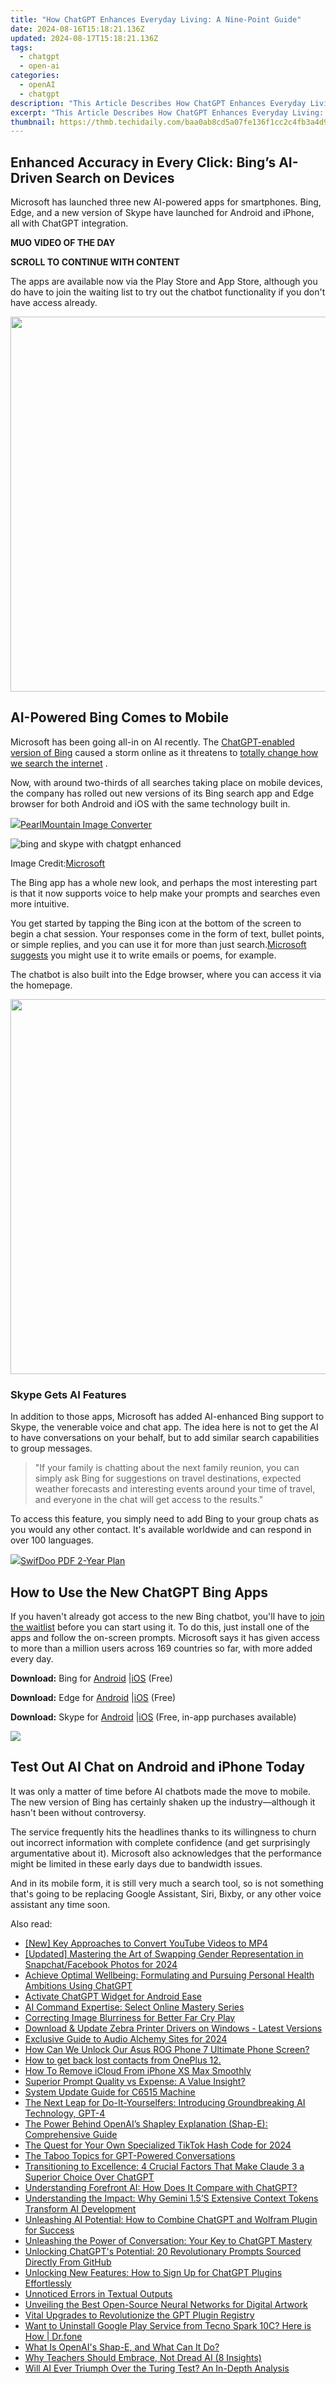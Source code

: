 ```yaml
---
title: "How ChatGPT Enhances Everyday Living: A Nine-Point Guide"
date: 2024-08-16T15:18:21.136Z
updated: 2024-08-17T15:18:21.136Z
tags:
  - chatgpt
  - open-ai
categories:
  - openAI
  - chatgpt
description: "This Article Describes How ChatGPT Enhances Everyday Living: A Nine-Point Guide"
excerpt: "This Article Describes How ChatGPT Enhances Everyday Living: A Nine-Point Guide"
thumbnail: https://thmb.techidaily.com/baa0ab8cd5a07fe136f1cc2c4fb3a4d9f403c6961da236a4542ceaa49684d0f3.jpg
---
```


## Enhanced Accuracy in Every Click: Bing’s AI-Driven Search on Devices

 Microsoft has launched three new AI-powered apps for smartphones. Bing, Edge, and a new version of Skype have launched for Android and iPhone, all with ChatGPT integration.

 **MUO VIDEO OF THE DAY**

 **SCROLL TO CONTINUE WITH CONTENT**

 The apps are available now via the Play Store and App Store, although you do have to join the waiting list to try out the chatbot functionality if you don't have access already.

<!-- affiliate ads begin -->
<a href="https://appsumo.8odi.net/c/5597632/2068416/7443" target="_top" id="2068416"><img src="//a.impactradius-go.com/display-ad/7443-2068416" border="0" alt="" width="1200" height="600"/></a><img height="0" width="0" src="https://appsumo.8odi.net/i/5597632/2068416/7443" style="position:absolute;visibility:hidden;" border="0" />
<!-- affiliate ads end -->
## AI-Powered Bing Comes to Mobile

 Microsoft has been going all-in on AI recently. The [ChatGPT-enabled version of Bing](https://www.makeuseof.com/microsoft-bing-gets-chatgpt-ai/) caused a storm online as it threatens to [totally change how we search the internet](https://www.makeuseof.com/is-chatgpt-search-engine-threat/) .

 Now, with around two-thirds of all searches taking place on mobile devices, the company has rolled out new versions of its Bing search app and Edge browser for both Android and iOS with the same technology built in.

<!-- affiliate ads begin -->
<a href="https://secure.2checkout.com/order/checkout.php?PRODS=4550420&QTY=1&AFFILIATE=108875&CART=1"><img src="https://www.pearlmountainsoft.com/n_img/product/pic/f_02.jpg" border="0">PearlMountain Image Converter</a>
<!-- affiliate ads end -->
![bing and skype with chatgpt enhanced](https://static1.makeuseofimages.com/wordpress/wp-content/uploads/2023/02/bing-and-skype-with-chatgpt-enhanced.jpg)

 Image Credit:[Microsoft](https://blogs.microsoft.com/blog/2023/02/22/the-new-bing-preview-experience-arrives-on-bing-and-edge-mobile-apps-introducing-bing-now-in-skype/)

 The Bing app has a whole new look, and perhaps the most interesting part is that it now supports voice to help make your prompts and searches even more intuitive.

 You get started by tapping the Bing icon at the bottom of the screen to begin a chat session. Your responses come in the form of text, bullet points, or simple replies, and you can use it for more than just search.[Microsoft suggests](https://blogs.microsoft.com/blog/2023/02/22/the-new-bing-preview-experience-arrives-on-bing-and-edge-mobile-apps-introducing-bing-now-in-skype/) you might use it to write emails or poems, for example.

 The chatbot is also built into the Edge browser, where you can access it via the homepage.

<!-- affiliate ads begin -->
<a href="https://appsumo.8odi.net/c/5597632/2068411/7443" target="_top" id="2068411"><img src="//a.impactradius-go.com/display-ad/7443-2068411" border="0" alt="" width="1200" height="600"/></a><img height="0" width="0" src="https://appsumo.8odi.net/i/5597632/2068411/7443" style="position:absolute;visibility:hidden;" border="0" />
<!-- affiliate ads end -->
### Skype Gets AI Features

 In addition to those apps, Microsoft has added AI-enhanced Bing support to Skype, the venerable voice and chat app. The idea here is not to get the AI to have conversations on your behalf, but to add similar search capabilities to group messages.

> "If your family is chatting about the next family reunion, you can simply ask Bing for suggestions on travel destinations, expected weather forecasts and interesting events around your time of travel, and everyone in the chat will get access to the results."

 To access this feature, you simply need to add Bing to your group chats as you would any other contact. It's available worldwide and can respond in over 100 languages.

<!-- affiliate ads begin -->
<a href="https://purchase.swifdoo.com/order/checkout.php?PRODS=40002580&QTY=1&AFFILIATE=108875&CART=1"><img src="https://secure.avangate.com/images/merchant/8b932759a5a04ddb34bf79e3f9072e4b/products/3_Product%20box%20white-1024x1024.png" border="0">SwifDoo PDF 2-Year Plan</a>
<!-- affiliate ads end -->
## How to Use the New ChatGPT Bing Apps

 If you haven't already got access to the new Bing chatbot, you'll have to [join the waitlist](https://www.makeuseof.com/try-bing-ai-powered-search-engine/) before you can start using it. To do this, just install one of the apps and follow the on-screen prompts. Microsoft says it has given access to more than a million users across 169 countries so far, with more added every day.

**Download:** Bing for [Android](https://www.anrdoezrs.net/links/7251228/type/dlg/sid/UUmuoUeUpU2022079/https://play.google.com/store/apps/details?id=com.microsoft.bing) |[iOS](https://apps.apple.com/us/app/microsoft-bing-search/id345323231) (Free)

**Download:** Edge for [Android](https://www.anrdoezrs.net/links/7251228/type/dlg/sid/UUmuoUeUpU2022079/https://play.google.com/store/apps/details?id=com.microsoft.emmx) |[iOS](https://apps.apple.com/us/app/microsoft-edge-web-browser/id1288723196) (Free)

**Download:** Skype for [Android](https://www.anrdoezrs.net/links/7251228/type/dlg/sid/UUmuoUeUpU2022079/https://play.google.com/store/apps/details?id=com.skype.raider) |[iOS](https://apps.apple.com/us/app/skype/id304878510) (Free, in-app purchases available)

<!-- affiliate ads begin -->
<a href="https://secure.2checkout.com/order/checkout.php?PRODS=4620778&QTY=1&AFFILIATE=108875&CART=1"><img src="https://secure.avangate.com/images/merchant/07dd4d5a72f5740ef0f035f201951476/300__250banner.jpg" border="0"></a>
<!-- affiliate ads end -->
## Test Out AI Chat on Android and iPhone Today

 It was only a matter of time before AI chatbots made the move to mobile. The new version of Bing has certainly shaken up the industry—although it hasn't been without controversy.

 The service frequently hits the headlines thanks to its willingness to churn out incorrect information with complete confidence (and get surprisingly argumentative about it). Microsoft also acknowledges that the performance might be limited in these early days due to bandwidth issues.

 And in its mobile form, it is still very much a search tool, so is not something that's going to be replacing Google Assistant, Siri, Bixby, or any other voice assistant any time soon.

<ins class="adsbygoogle"
     style="display:block"
     data-ad-format="autorelaxed"
     data-ad-client="ca-pub-7571918770474297"
     data-ad-slot="1223367746"></ins>



<ins class="adsbygoogle"
     style="display:block"
     data-ad-client="ca-pub-7571918770474297"
     data-ad-slot="8358498916"
     data-ad-format="auto"
     data-full-width-responsive="true"></ins>

<span class="atpl-alsoreadstyle">Also read:</span>
<div><ul>
<li><a href="https://fox-cloud.techidaily.com/new-key-approaches-to-convert-youtube-videos-to-mp4/"><u>[New] Key Approaches to Convert YouTube Videos to MP4</u></a></li>
<li><a href="https://instagram-video-files.techidaily.com/updated-mastering-the-art-of-swapping-gender-representation-in-snapchatfacebook-photos-for-2024/"><u>[Updated] Mastering the Art of Swapping Gender Representation in Snapchat/Facebook Photos for 2024</u></a></li>
<li><a href="https://tech-revival.techidaily.com/achieve-optimal-wellbeing-formulating-and-pursuing-personal-health-ambitions-using-chatgpt/"><u>Achieve Optimal Wellbeing: Formulating and Pursuing Personal Health Ambitions Using ChatGPT</u></a></li>
<li><a href="https://tech-revival.techidaily.com/activate-chatgpt-widget-for-android-ease/"><u>Activate ChatGPT Widget for Android Ease</u></a></li>
<li><a href="https://tech-revival.techidaily.com/ai-command-expertise-select-online-mastery-series/"><u>AI Command Expertise: Select Online Mastery Series</u></a></li>
<li><a href="https://network-issues.techidaily.com/correcting-image-blurriness-for-better-far-cry-play/"><u>Correcting Image Blurriness for Better Far Cry Play</u></a></li>
<li><a href="https://hardware-help.techidaily.com/download-and-update-zebra-printer-drivers-on-windows-latest-versions/"><u>Download & Update Zebra Printer Drivers on Windows - Latest Versions</u></a></li>
<li><a href="https://some-techniques.techidaily.com/exclusive-guide-to-audio-alchemy-sites-for-2024/"><u>Exclusive Guide to Audio Alchemy Sites for 2024</u></a></li>
<li><a href="https://android-unlock.techidaily.com/how-can-we-unlock-our-asus-rog-phone-7-ultimate-phone-screen-by-drfone-android/"><u>How Can We Unlock Our Asus ROG Phone 7 Ultimate Phone Screen?</u></a></li>
<li><a href="https://blog-min.techidaily.com/how-to-get-back-lost-contacts-from-oneplus-12-by-fonelab-android-recover-contacts/"><u>How to get back lost contacts from OnePlus 12.</u></a></li>
<li><a href="https://activate-lock.techidaily.com/how-to-remove-icloud-from-iphone-xs-max-smoothly-by-drfone-ios/"><u>How To Remove iCloud From iPhone XS Max Smoothly</u></a></li>
<li><a href="https://tech-revival.techidaily.com/superior-prompt-quality-vs-expense-a-value-insight/"><u>Superior Prompt Quality vs Expense: A Value Insight?</u></a></li>
<li><a href="https://driver-install.techidaily.com/system-update-guide-for-c6515-machine/"><u>System Update Guide for C6515 Machine</u></a></li>
<li><a href="https://tech-revival.techidaily.com/the-next-leap-for-do-it-yourselfers-introducing-groundbreaking-ai-technology-gpt-4/"><u>The Next Leap for Do-It-Yourselfers: Introducing Groundbreaking AI Technology, GPT-4</u></a></li>
<li><a href="https://tech-revival.techidaily.com/the-power-behind-openais-shapley-explanation-shap-e-comprehensive-guide/"><u>The Power Behind OpenAI’s Shapley Explanation (Shap-E): Comprehensive Guide</u></a></li>
<li><a href="https://tiktok-video-files.techidaily.com/the-quest-for-your-own-specialized-tiktok-hash-code-for-2024/"><u>The Quest for Your Own Specialized TikTok Hash Code for 2024</u></a></li>
<li><a href="https://tech-revival.techidaily.com/the-taboo-topics-for-gpt-powered-conversations/"><u>The Taboo Topics for GPT-Powered Conversations</u></a></li>
<li><a href="https://tech-revival.techidaily.com/transitioning-to-excellence-4-crucial-factors-that-make-claude-3-a-superior-choice-over-chatgpt/"><u>Transitioning to Excellence: 4 Crucial Factors That Make Claude 3 a Superior Choice Over ChatGPT</u></a></li>
<li><a href="https://tech-revival.techidaily.com/understanding-forefront-ai-how-does-it-compare-with-chatgpt/"><u>Understanding Forefront AI: How Does It Compare with ChatGPT?</u></a></li>
<li><a href="https://tech-revival.techidaily.com/understanding-the-impact-why-gemini-15s-extensive-context-tokens-transform-ai-development/"><u>Understanding the Impact: Why Gemini 1.5’S Extensive Context Tokens Transform AI Development</u></a></li>
<li><a href="https://tech-revival.techidaily.com/unleashing-ai-potential-how-to-combine-chatgpt-and-wolfram-plugin-for-success/"><u>Unleashing AI Potential: How to Combine ChatGPT and Wolfram Plugin for Success</u></a></li>
<li><a href="https://tech-revival.techidaily.com/unleashing-the-power-of-conversation-your-key-to-chatgpt-mastery/"><u>Unleashing the Power of Conversation: Your Key to ChatGPT Mastery</u></a></li>
<li><a href="https://tech-revival.techidaily.com/unlocking-chatgpts-potential-20-revolutionary-prompts-sourced-directly-from-github/"><u>Unlocking ChatGPT's Potential: 20 Revolutionary Prompts Sourced Directly From GitHub</u></a></li>
<li><a href="https://tech-revival.techidaily.com/unlocking-new-features-how-to-sign-up-for-chatgpt-plugins-effortlessly/"><u>Unlocking New Features: How to Sign Up for ChatGPT Plugins Effortlessly</u></a></li>
<li><a href="https://tech-revival.techidaily.com/unnoticed-errors-in-textual-outputs/"><u>Unnoticed Errors in Textual Outputs</u></a></li>
<li><a href="https://tech-revival.techidaily.com/unveiling-the-best-open-source-neural-networks-for-digital-artwork/"><u>Unveiling the Best Open-Source Neural Networks for Digital Artwork</u></a></li>
<li><a href="https://tech-revival.techidaily.com/vital-upgrades-to-revolutionize-the-gpt-plugin-registry/"><u>Vital Upgrades to Revolutionize the GPT Plugin Registry</u></a></li>
<li><a href="https://howto.techidaily.com/want-to-uninstall-google-play-service-from-tecno-spark-10c-here-is-how-drfone-by-drfone-fix-android-problems-fix-android-problems/"><u>Want to Uninstall Google Play Service from Tecno Spark 10C? Here is How | Dr.fone</u></a></li>
<li><a href="https://tech-revival.techidaily.com/what-is-openais-shap-e-and-what-can-it-do/"><u>What Is OpenAI's Shap-E, and What Can It Do?</u></a></li>
<li><a href="https://tech-revival.techidaily.com/why-teachers-should-embrace-not-dread-ai-8-insights/"><u>Why Teachers Should Embrace, Not Dread AI (8 Insights)</u></a></li>
<li><a href="https://tech-revival.techidaily.com/will-ai-ever-triumph-over-the-turing-test-an-in-depth-analysis/"><u>Will AI Ever Triumph Over the Turing Test? An In-Depth Analysis</u></a></li>
</ul></div>
